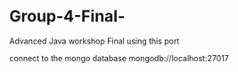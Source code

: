 # Group-4-Final-
Advanced Java workshop Final using this port 

connect to the mongo database 
mongodb://localhost:27017
